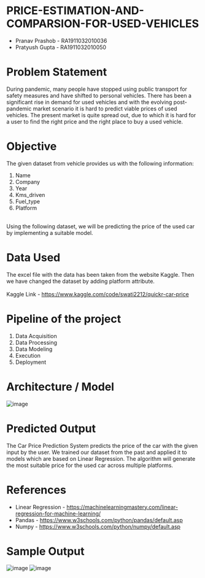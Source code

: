 # PRICE-ESTIMATION-AND-COMPARSION-FOR-USED-VEHICLES

- Pranav Prashob - RA1911032010036
- Pratyush Gupta - RA1911032010050

# Problem Statement

During pandemic, many people have stopped using public transport for safety measures and have shifted to personal vehicles. There has been a significant rise in demand for used vehicles and with the evolving post-pandemic market scenario it is hard to predict viable prices of used vehicles. The present market is quite spread out, due to which it is hard for a user to find the right price and the right place to buy a used vehicle.

# Objective

The given dataset from vehicle provides us with the following information:
1. Name
2. Company
3. Year
4. Kms_driven
5. Fuel_type
6. Platform
<br>
Using the following dataset, we will be predicting the price of the used car by implementing a suitable model.

# Data Used 

The excel file with the data has been taken from the website Kaggle. Then we have changed the dataset by adding platform attribute. 
<br>
<br> 
Kaggle Link - https://www.kaggle.com/code/swati2212/quickr-car-price

# Pipeline of the project
1. Data Acquisition 
2. Data Processing
3. Data Modeling
4. Execution
5. Deployment

# Architecture / Model
![image](https://user-images.githubusercontent.com/64148795/164775505-caaccde4-6bc0-45e2-8b80-0077db9d352e.png)



# Predicted Output

The Car Price Prediction System predicts the price of the car with the given input by the user. We trained our dataset from the past and applied it to models which are based on Linear Regression. The algorithm will generate the most suitable price for the used car across multiple platforms.

# References
- Linear Regression - https://machinelearningmastery.com/linear-regression-for-machine-learning/
- Pandas - https://www.w3schools.com/python/pandas/default.asp
- Numpy - https://www.w3schools.com/python/numpy/default.asp

# Sample Output
![image](https://user-images.githubusercontent.com/64148795/164250245-8433ce90-8b95-435c-ad23-f4569705be7d.png)
![image](https://user-images.githubusercontent.com/64148795/164250269-55c34da8-9881-4f15-a323-4ee45d890078.png)


